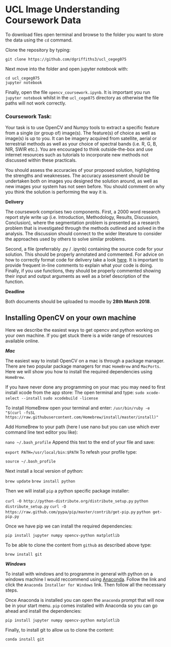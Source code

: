 # UCL Image Understanding Coursework Data

To download files open terminal and browse to the folder you want to store the data using the `cd` command.

Clone the repository by typing: 

`git clone https://github.com/dgriffiths3/ucl_cegeg075`

Next move into the folder and open jupyter notebook with: 

```
cd ucl_cegeg075
jupyter notebook
```

Finally, open the file `opencv_coursework.ipynb`. It is important you run `jupyter notebook` whilst in the `ucl_cege075` directory as otherwise the file paths will not work correctly.

### Coursework Task:

Your task is to use OpenCV and Numpy tools to extract a specific feature from a single (or group of) image(s). The feature(s) of choice as well as image(s) is up to you. It can be imagery acquired from satellite, aerial or terrestrial methods as well as your choice of spectral bands (i.e. R, G, B, NIR, SWIR etc.). You are encouraged to think outside-the-box and use internet resources such as tutorials to incorporate new methods not discussed within these practicals. 

You should assess the accuracies of your proposed solution, highlighting the strengths and weaknesses. The accuracy assessment should be undertaken both on images you designed the solution around, as well as new images your system has not seen before. You should comment on why you think the solution is performing the way it is.

**Delivery**

The coursework comprises two components. First, a 2000 word research report style write up (i.e. Introduction, Methodology, Results, Discussion, Conclusion), where the segmentation problem is presented as a research problem that is investigated through the methods outlined and solved in the analysis. The discussion should connect to the wider literature to consider the approaches used by others to solve similar problems.

Second, a file (preferrably .py / .ipynb) containing the source code for your solution. This should be properly annotated and commented. For advice on how to correctly format code for delivery take a look [here](https://www.python.org/dev/peps/pep-0008/). It is important to provide frequent in-line comments to explain what your code is doing. Finally, if you use functions, they should be properly commented showing their input and output arguments as well as a brief description of the function.

**Deadline**

Both documents should be uploaded to moodle by **28th March 2018**.





## Installing OpenCV on your own machine ##

Here we describe the easiest ways to get opencv and python working on your own machine. If you get stuck there is a wide range of resources available online.

***Mac***

The easiest way to install OpenCV on a mac is through a package manager. There are two popular package managers for mac `HomeBrew` and `MacPorts`. Here we will show you how to install the required dependencies using `HomeBrew`.

If you have never done any programming on your mac you may need to first install xcode from the app store:
The open terminal and type:
`sudo xcode-select --install`
`sudo xcodebuild -license`

To install HomeBrew open your terminal and enter:
`/usr/bin/ruby -e "$(curl -fsSL https://raw.githubusercontent.com/Homebrew/install/master/install)"`

Add HomeBrew to your path (here I use nano but you can use which ever command line text editor you like):

`nano ~/.bash_profile`
Append this text to the end of your file and save:

`export PATH=/usr/local/bin:$PATH`
To refesh your profile type:

`source ~/.bash_profile`

Next install a local version of python:

`brew update`
`brew install python`

Then we will install `pip` a python specific package installer:

`curl -O http://python-distribute.org/distribute_setup.py`
`python distribute_setup.py`
`curl -O https://raw.github.com/pypa/pip/master/contrib/get-pip.py`
`python get-pip.py`

Once we have pip we can install the required dependencies:

`pip install jupyter numpy opencv-python matplotlib`

To be able to clone the content from `github` as described above type:

`brew install git`

***Windows***

To install with windows and to programme in general with python on a windows machine I would reccommend using [Anaconda](https://conda.io/docs/user-guide/install/windows.html). Follow the link and click the `Anaconda Installer for Windows` link. Then follow all the necessary steps.

Once Anaconda is installed you can open the `anaconda` prompt that will now be in your start menu. `pip` comes installed with Anaconda so you can go ahead and install the dependencies:

`pip install jupyter numpy opencv-python matplotlib`

Finally, to install git to allow us to clone the content:

`conda install git`





